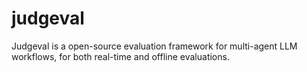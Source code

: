 # judgeval

Judgeval is a open-source evaluation framework for multi-agent LLM workflows, for both real-time and offline evaluations.
